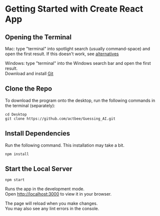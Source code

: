 # Getting Started with Create React App

## Opening the Terminal
Mac: type "terminal" into spotlight search (usually command-space) and open the first result. If this doesn't work, see [alternatives](https://setapp.com/how-to/how-to-open-terminal-on-mac?ci=16866791938&adgroupid=137159863164&adpos=&ck=terminal%20app%20mac&targetid=kwd-299340377240&match=p&gnetwork=g&creative=592503194158&placement=&placecat=&accname=setapp&gclid=Cj0KCQjwpcOTBhCZARIsAEAYLuVWE53tYVhornpYBBdP7A6NuYHll5noeB-lvCIfEtc-181YYm3M0NYaAtqjEALw_wcB)

Windows: type "terminal" into the Windows search bar and open the first result.\
Download and install [Git](https://git-scm.com/download/win)

## Clone the Repo
To download the program onto the desktop, run the following commands in the terminal (separately):
```
cd Desktop
git clone https://github.com/actbee/Guessing_AI.git
```

## Install Dependencies
Run the following command. This installation may take a bit.
```
npm install
```

## Start the Local Server
```
npm start
```
Runs the app in the development mode.\
Open [http://localhost:3000](http://localhost:3000) to view it in your browser.

The page will reload when you make changes.\
You may also see any lint errors in the console.
